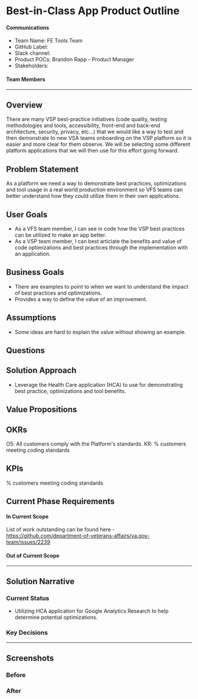 # Best-in-Class App Product Outline

#### Communications
- Team Name: FE Tools Team
- GitHub Label: 
- Slack channel: 
- Product POCs: Brandon Rapp - Product Manager
- Stakeholders: 

#### Team Members

---

## Overview
There are many VSP best-practice initiatives (code quality, testing methodologies and tools, accessibility, front-end and back-end architecture, security, privacy, etc...) that we would like a way to test and then demonstrate to new VSA teams onboarding on the VSP platform so it is easier and more clear for them observe. We will be selecting some different platform applications that we will then use for this effort going forward.

## Problem Statement
As a platform we need a way to demonstrate best practices, optimizations and tool usage in a real world production environment so VFS teams can better understand how they could utilize them in their own applications.
 
## User Goals
- As a VFS team member, I can see in code how the VSP best practices can be utilized to make an app better.
- As a VSP team member, I can best articlate the benefits and value of code optimizations and best practices through the implementation with an application.

## Business Goals

- There are examples to point to when we want to understand the impact of best practices and optimizations.
- Provides a way to define the value of an improvement.

## Assumptions
- Some ideas are hard to explain the value without showing an example.

## Questions

## Solution Approach

- Leverage the Health Care application (HCA) to use for demonstrating best practice, optimizations and tool benefits.


## Value Propositions

## OKRs
O5: All customers comply with the Platform's standards.
KR: % customers meeting coding standards
## KPIs
% customers meeting coding standards

## Current Phase Requirements

#### In Current Scope
List of work outstanding can be found here - https://github.com/department-of-veterans-affairs/va.gov-team/issues/2239

#### Out of Current Scope

---

## Solution Narrative

### Current Status
- Utilizing HCA application for Google Analytics Research to help determine potential optimizations.

### Key Decisions

---
   
## Screenshots

### Before

### After
